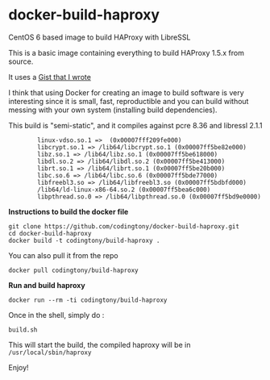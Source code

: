docker-build-haproxy
====================

CentOS 6 based image to build HAProxy with LibreSSL

This is a basic image containing everything to build HAProxy 1.5.x from source.

It uses a [Gist that I wrote](https://gist.github.com/codingtony/24fab751202dff4d547c)

I think that using Docker for creating an image to build software is very interesting since it is small, fast, reproductible and you can build without messing with your own system (installing build dependencies).


This build is "semi-static", and it compiles against pcre 8.36 and libressl 2.1.1
```
        linux-vdso.so.1 =>  (0x00007fff209fe000)
        libcrypt.so.1 => /lib64/libcrypt.so.1 (0x00007ff5be82e000)
        libz.so.1 => /lib64/libz.so.1 (0x00007ff5be618000)
        libdl.so.2 => /lib64/libdl.so.2 (0x00007ff5be413000)
        librt.so.1 => /lib64/librt.so.1 (0x00007ff5be20b000)
        libc.so.6 => /lib64/libc.so.6 (0x00007ff5bde77000)
        libfreebl3.so => /lib64/libfreebl3.so (0x00007ff5bdbfd000)
        /lib64/ld-linux-x86-64.so.2 (0x00007ff5bea6c000)
        libpthread.so.0 => /lib64/libpthread.so.0 (0x00007ff5bd9e0000)
```



**Instructions to build the docker file**
```
git clone https://github.com/codingtony/docker-build-haproxy.git
cd docker-build-haproxy
docker build -t codingtony/build-haproxy .
```

You can also pull it from the repo
```
docker pull codingtony/build-haproxy
```

**Run and build haproxy**
```
docker run --rm -ti codingtony/build-haproxy
```

Once in the shell, simply do :
```
build.sh
```

This will start the build, the compiled haproxy will be in ```/usr/local/sbin/haproxy```

Enjoy!





